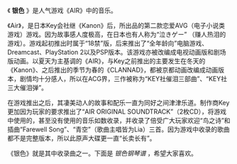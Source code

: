 

《 **银色** 》是人气游戏《AIR》中的音乐。  
  
《Air》，是日本Key会社继《Kanon》后，所出品的第二款恋爱AVG（电子小说类游戏）游戏。因为故事感人度极高，在日本也有人称为“泣きゲー”
（赚人热泪的游戏）。游戏起初推出时属于“18禁”版，后来推出了“全年龄向”电脑游戏、Dreamcast、PlayStation
2以及PSP版本。该游戏亦被改编成电视动画版和剧场版动画。以夏天为主基调的《AIR》，与Key之前推出的主要发生在冬天的《Kanon》、之后推出的季节为春的《CLANNAD》，都被京都动画改编成动画版本，剧情均十分感人，所以在ACG界，三作被称为“KEY社催泪三部曲”、“KEY社三大催泪弹”。  
  
在游戏推出之后，其凄美动人的故事和配乐一直为同好之间津津乐道。制作商Key更加因为玩家的要求推出了“AIR ORIGINAL
SOUNDTRACK”（2枚CD），将游戏中使用的，甚至没有使用的音乐如数收录，并收录了倍受广大玩家欢迎“鸟之诗”和插曲“Farewell
Song”、“青空”（歌曲主唱皆为Lia）三首。因为游戏中收录的歌曲都不是完整版本，所以此原声大碟更一直“长卖长有”。  
  
《银色》就是其中收录曲之一。下面是 _银色钢琴谱_ ，希望大家喜欢。


